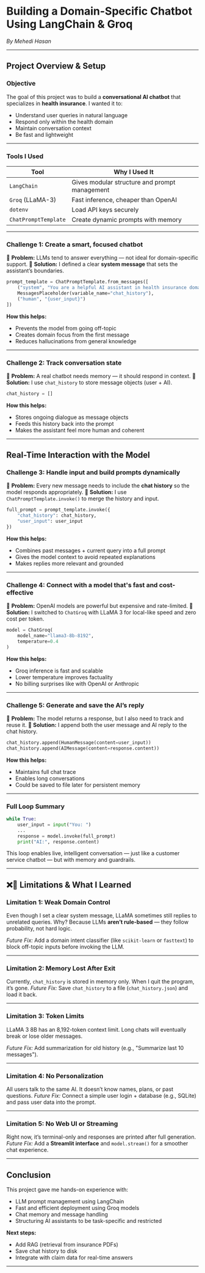 # Building a Domain-Specific Chatbot Using LangChain & Groq

*By Mehedi Hasan*

---

## **Project Overview & Setup**

### Objective

The goal of this project was to build a **conversational AI chatbot** that specializes in **health insurance**. I wanted it to:

* Understand user queries in natural language
* Respond only within the health domain
* Maintain conversation context
* Be fast and lightweight

---

### Tools I Used

| Tool                 | Why I Used It                                 |
| -------------------- | --------------------------------------------- |
| `LangChain`          | Gives modular structure and prompt management |
| `Groq` (LLaMA-3)     | Fast inference, cheaper than OpenAI           |
| `dotenv`             | Load API keys securely                        |
| `ChatPromptTemplate` | Create dynamic prompts with memory            |

---

### Challenge 1: Create a smart, focused chatbot

🔹 **Problem:** LLMs tend to answer everything — not ideal for domain-specific support.
🔹 **Solution:** I defined a clear **system message** that sets the assistant’s boundaries.

```python
prompt_template = ChatPromptTemplate.from_messages([
    ("system", "You are a helpful AI assistant in health insurance domain. If any question is asked outside of this domain don't say anything but 'I can answer only from health or hospital domain. Nothing else."),
    MessagesPlaceholder(variable_name="chat_history"),
    ("human", "{user_input}")
])
```

**How this helps:**

* Prevents the model from going off-topic
* Creates domain focus from the first message
* Reduces hallucinations from general knowledge

---

### Challenge 2: Track conversation state

🔹 **Problem:** A real chatbot needs memory — it should respond in context.
🔹 **Solution:** I use `chat_history` to store message objects (user + AI).

```python
chat_history = []
```

**How this helps:**

* Stores ongoing dialogue as message objects
* Feeds this history back into the prompt
* Makes the assistant feel more human and coherent

---

## **Real-Time Interaction with the Model**

### Challenge 3: Handle input and build prompts dynamically

🔹 **Problem:** Every new message needs to include the **chat history** so the model responds appropriately.
🔹 **Solution:** I use `ChatPromptTemplate.invoke()` to merge the history and input.

```python
full_prompt = prompt_template.invoke({
    "chat_history": chat_history,
    "user_input": user_input
})
```

**How this helps:**

* Combines past messages + current query into a full prompt
* Gives the model context to avoid repeated explanations
* Makes replies more relevant and grounded

---

### Challenge 4: Connect with a model that's fast and cost-effective

🔹 **Problem:** OpenAI models are powerful but expensive and rate-limited.
🔹 **Solution:** I switched to `ChatGroq` with LLaMA 3 for local-like speed and zero cost per token.

```python
model = ChatGroq(
    model_name="llama3-8b-8192",
    temperature=0.4
)
```

**How this helps:**

* Groq inference is fast and scalable
* Lower temperature improves factuality
* No billing surprises like with OpenAI or Anthropic

---

### Challenge 5: Generate and save the AI’s reply

🔹 **Problem:** The model returns a response, but I also need to track and reuse it.
🔹 **Solution:** I append both the user message and AI reply to the chat history.

```python
chat_history.append(HumanMessage(content=user_input))
chat_history.append(AIMessage(content=response.content))
```

**How this helps:**

* Maintains full chat trace
* Enables long conversations
* Could be saved to file later for persistent memory

---

### Full Loop Summary

```python
while True:
    user_input = input("You: ")
    ...
    response = model.invoke(full_prompt)
    print("AI:", response.content)
```

This loop enables live, intelligent conversation — just like a customer service chatbot — but with memory and guardrails.

---

## ❌📄 **Limitations & What I Learned**

### Limitation 1: Weak Domain Control

Even though I set a clear system message, LLaMA sometimes still replies to unrelated queries.
Why? Because LLMs **aren’t rule-based** — they follow probability, not hard logic.

*Future Fix:* Add a domain intent classifier (like `scikit-learn` or `fasttext`) to block off-topic inputs before invoking the LLM.

---

### Limitation 2: Memory Lost After Exit

Currently, `chat_history` is stored in memory only. When I quit the program, it’s gone.
*Future Fix:* Save `chat_history` to a file (`chat_history.json`) and load it back.

---

### Limitation 3: Token Limits

LLaMA 3 8B has an 8,192-token context limit. Long chats will eventually break or lose older messages.

*Future Fix:* Add summarization for old history (e.g., "Summarize last 10 messages").

---

### Limitation 4: No Personalization

All users talk to the same AI. It doesn’t know names, plans, or past questions.
*Future Fix:* Connect a simple user login + database (e.g., SQLite) and pass user data into the prompt.

---

### Limitation 5: No Web UI or Streaming

Right now, it’s terminal-only and responses are printed after full generation.
*Future Fix:* Add a **Streamlit interface** and `model.stream()` for a smoother chat experience.

---

## Conclusion

This project gave me hands-on experience with:

* LLM prompt management using LangChain
* Fast and efficient deployment using Groq models
* Chat memory and message handling
* Structuring AI assistants to be task-specific and restricted

**Next steps:**

* Add RAG (retrieval from insurance PDFs)
* Save chat history to disk
* Integrate with claim data for real-time answers

---
